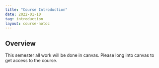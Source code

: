 ```yaml
---
title: "Course Introduction"
date: 2022-01-10
tag: introduction
layout: course-notoc
---
```


## Overview

This semester all work will be done in canvas. Please long into canvas to get access to the course.